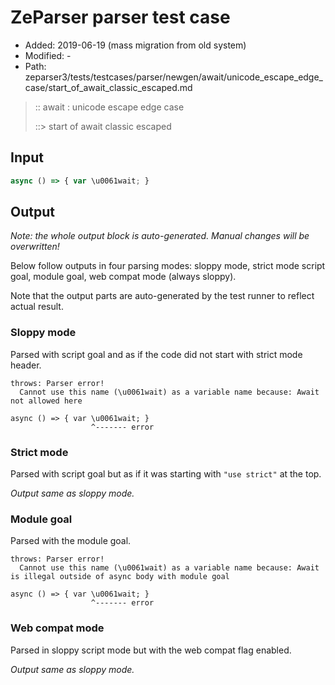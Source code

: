 # ZeParser parser test case

- Added: 2019-06-19 (mass migration from old system)
- Modified: -
- Path: zeparser3/tests/testcases/parser/newgen/await/unicode_escape_edge_case/start_of_await_classic_escaped.md

> :: await : unicode escape edge case
>
> ::> start of await classic escaped

## Input

`````js
async () => { var \u0061wait; }
`````

## Output

_Note: the whole output block is auto-generated. Manual changes will be overwritten!_

Below follow outputs in four parsing modes: sloppy mode, strict mode script goal, module goal, web compat mode (always sloppy).

Note that the output parts are auto-generated by the test runner to reflect actual result.

### Sloppy mode

Parsed with script goal and as if the code did not start with strict mode header.

`````
throws: Parser error!
  Cannot use this name (\u0061wait) as a variable name because: Await not allowed here

async () => { var \u0061wait; }
                  ^------- error
`````

### Strict mode

Parsed with script goal but as if it was starting with `"use strict"` at the top.

_Output same as sloppy mode._

### Module goal

Parsed with the module goal.

`````
throws: Parser error!
  Cannot use this name (\u0061wait) as a variable name because: Await is illegal outside of async body with module goal

async () => { var \u0061wait; }
                  ^------- error
`````


### Web compat mode

Parsed in sloppy script mode but with the web compat flag enabled.

_Output same as sloppy mode._
